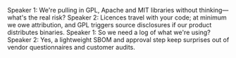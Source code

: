 Speaker 1: We're pulling in GPL, Apache and MIT libraries without thinking—what's the real risk?
Speaker 2: Licences travel with your code; at minimum we owe attribution, and GPL triggers source disclosures if our product distributes binaries.
Speaker 1: So we need a log of what we're using?
Speaker 2: Yes, a lightweight SBOM and approval step keep surprises out of vendor questionnaires and customer audits.
